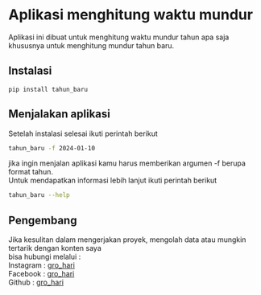 # Aplikasi menghitung waktu mundur
Aplikasi ini dibuat untuk menghitung waktu mundur tahun apa saja\
khususnya untuk menghitung mundur tahun baru.

## Instalasi
```
pip install tahun_baru
```

## Menjalakan aplikasi
Setelah instalasi selesai ikuti perintah berikut
```bash
tahun_baru -f 2024-01-10
```
jika ingin menjalan aplikasi kamu harus memberikan argumen -f berupa format tahun.\
Untuk mendapatkan informasi lebih lanjut ikuti perintah berikut
```bash
tahun_baru --help
```

## Pengembang
Jika kesulitan dalam mengerjakan proyek, mengolah data atau mungkin tertarik dengan konten saya\
bisa hubungi melalui :\
Instagram : [gro_hari](https://www.instagram.com/gro_hari/)\
Facebook : [gro_hari](https://www.facebook.com/people/Hari/100080744265288/)\
Github : [gro_hari](https://github.com/harigro)

